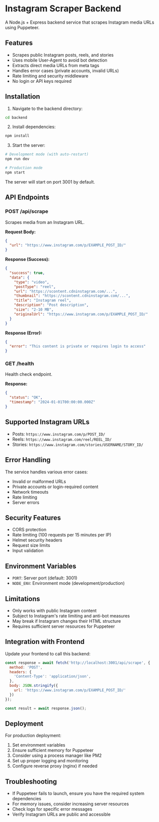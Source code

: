 # Instagram Scraper Backend

A Node.js + Express backend service that scrapes Instagram media URLs using Puppeteer.

## Features

- Scrapes public Instagram posts, reels, and stories
- Uses mobile User-Agent to avoid bot detection
- Extracts direct media URLs from meta tags
- Handles error cases (private accounts, invalid URLs)
- Rate limiting and security middleware
- No login or API keys required

## Installation

1. Navigate to the backend directory:
```bash
cd backend
```

2. Install dependencies:
```bash
npm install
```

3. Start the server:
```bash
# Development mode (with auto-restart)
npm run dev

# Production mode
npm start
```

The server will start on port 3001 by default.

## API Endpoints

### POST /api/scrape

Scrapes media from an Instagram URL.

**Request Body:**
```json
{
  "url": "https://www.instagram.com/p/EXAMPLE_POST_ID/"
}
```

**Response (Success):**
```json
{
  "success": true,
  "data": {
    "type": "video",
    "postType": "reel",
    "url": "https://scontent.cdninstagram.com/...",
    "thumbnail": "https://scontent.cdninstagram.com/...",
    "title": "Instagram reel",
    "description": "Post description",
    "size": "2-10 MB",
    "originalUrl": "https://www.instagram.com/p/EXAMPLE_POST_ID/"
  }
}
```

**Response (Error):**
```json
{
  "error": "This content is private or requires login to access"
}
```

### GET /health

Health check endpoint.

**Response:**
```json
{
  "status": "OK",
  "timestamp": "2024-01-01T00:00:00.000Z"
}
```

## Supported Instagram URLs

- Posts: `https://www.instagram.com/p/POST_ID/`
- Reels: `https://www.instagram.com/reel/REEL_ID/`
- Stories: `https://www.instagram.com/stories/USERNAME/STORY_ID/`

## Error Handling

The service handles various error cases:

- Invalid or malformed URLs
- Private accounts or login-required content
- Network timeouts
- Rate limiting
- Server errors

## Security Features

- CORS protection
- Rate limiting (100 requests per 15 minutes per IP)
- Helmet security headers
- Request size limits
- Input validation

## Environment Variables

- `PORT`: Server port (default: 3001)
- `NODE_ENV`: Environment mode (development/production)

## Limitations

- Only works with public Instagram content
- Subject to Instagram's rate limiting and anti-bot measures
- May break if Instagram changes their HTML structure
- Requires sufficient server resources for Puppeteer

## Integration with Frontend

Update your frontend to call this backend:

```javascript
const response = await fetch('http://localhost:3001/api/scrape', {
  method: 'POST',
  headers: {
    'Content-Type': 'application/json',
  },
  body: JSON.stringify({
    url: 'https://www.instagram.com/p/EXAMPLE_POST_ID/'
  })
});

const result = await response.json();
```

## Deployment

For production deployment:

1. Set environment variables
2. Ensure sufficient memory for Puppeteer
3. Consider using a process manager like PM2
4. Set up proper logging and monitoring
5. Configure reverse proxy (nginx) if needed

## Troubleshooting

- If Puppeteer fails to launch, ensure you have the required system dependencies
- For memory issues, consider increasing server resources
- Check logs for specific error messages
- Verify Instagram URLs are public and accessible
